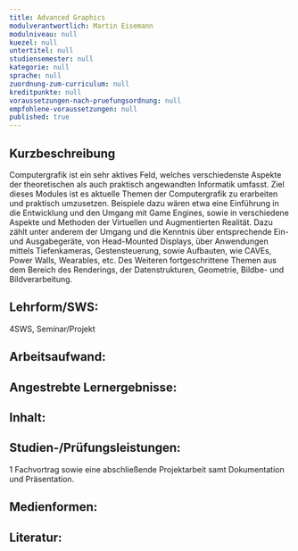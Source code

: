 ```yaml
---
title: Advanced Graphics
modulverantwortlich: Martin Eisemann
modulniveau: null
kuezel: null
untertitel: null
studiensemester: null
kategorie: null
sprache: null
zuordnung-zum-curriculum: null
kreditpunkte: null
voraussetzungen-nach-pruefungsordnung: null
empfohlene-voraussetzungen: null
published: true
---
```


## Kurzbeschreibung
Computergrafik ist ein sehr aktives Feld, welches verschiedenste Aspekte der theoretischen als auch praktisch angewandten Informatik umfasst. Ziel dieses Modules ist es aktuelle Themen der Computergrafik zu erarbeiten und praktisch umzusetzen. Beispiele dazu wären etwa eine Einführung in die Entwicklung und den Umgang mit Game Engines, sowie in verschiedene Aspekte und Methoden der Virtuellen und Augmentierten Realität. Dazu zählt unter anderem der Umgang und die Kenntnis über entsprechende Ein- und Ausgabegeräte, von Head-Mounted Displays, über Anwendungen mittels Tiefenkameras, Gestensteuerung, sowie Aufbauten, wie CAVEs, Power Walls, Wearables, etc. Des Weiteren fortgeschrittene Themen aus dem Bereich des Renderings, der Datenstrukturen, Geometrie, Bildbe- und Bildverarbeitung.

## Lehrform/SWS: 
4SWS, Seminar/Projekt

## Arbeitsaufwand: 


## Angestrebte Lernergebnisse:


## Inhalt:


## Studien-/Prüfungsleistungen:
1 Fachvortrag sowie eine abschließende Projektarbeit samt Dokumentation und Präsentation.

## Medienformen:


## Literatur:
